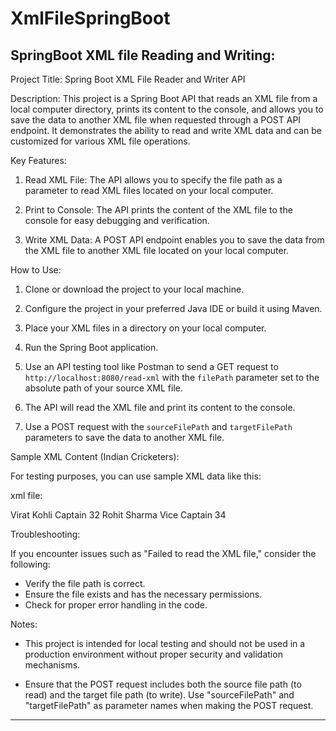 # XmlFileSpringBoot
SpringBoot XML file Reading and Writing:
---

Project Title: Spring Boot XML File Reader and Writer API

Description: This project is a Spring Boot API that reads an XML file from a local computer directory, prints its content to the console, and allows you to save the data to another XML file when requested through a POST API endpoint. It demonstrates the ability to read and write XML data and can be customized for various XML file operations.

Key Features:

1. Read XML File: The API allows you to specify the file path as a parameter to read XML files located on your local computer.

2. Print to Console: The API prints the content of the XML file to the console for easy debugging and verification.

3. Write XML Data: A POST API endpoint enables you to save the data from the XML file to another XML file located on your local computer.

How to Use:

1. Clone or download the project to your local machine.

2. Configure the project in your preferred Java IDE or build it using Maven.

3. Place your XML files in a directory on your local computer.

4. Run the Spring Boot application.

5. Use an API testing tool like Postman to send a GET request to `http://localhost:8080/read-xml` with the `filePath` parameter set to the absolute path of your source XML file.

6. The API will read the XML file and print its content to the console.

7. Use a POST request with the `sourceFilePath` and `targetFilePath` parameters to save the data to another XML file.

Sample XML Content (Indian Cricketers):

For testing purposes, you can use sample XML data like this:

xml file: 
<?xml version="1.0" encoding="UTF-8"?>
<indianCricketers>
    <player>
        <name>Virat Kohli</name>
        <role>Captain</role>
        <age>32</age>
    </player>
    <player>
        <name>Rohit Sharma</name>
        <role>Vice Captain</role>
        <age>34</age>
    </player>
    <!-- Add more cricketers here -->
</indianCricketers>

Troubleshooting:

If you encounter issues such as "Failed to read the XML file," consider the following:

- Verify the file path is correct.
- Ensure the file exists and has the necessary permissions.
- Check for proper error handling in the code.

Notes:

- This project is intended for local testing and should not be used in a production environment without proper security and validation mechanisms.

- Ensure that the POST request includes both the source file path (to read) and the target file path (to write). Use "sourceFilePath" and "targetFilePath" as parameter names when making the POST request.

---
